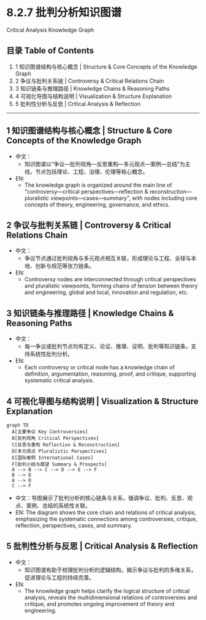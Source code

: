 # 8.2.7 批判分析知识图谱
Critical Analysis Knowledge Graph

## 目录 Table of Contents
1. 1 知识图谱结构与核心概念 | Structure & Core Concepts of the Knowledge Graph
2. 2 争议与批判关系链 | Controversy & Critical Relations Chain
3. 3 知识链条与推理路径 | Knowledge Chains & Reasoning Paths
4. 4 可视化导图与结构说明 | Visualization & Structure Explanation
5. 5 批判性分析与反思 | Critical Analysis & Reflection

---

## 1 知识图谱结构与核心概念 | Structure & Core Concepts of the Knowledge Graph
- 中文：
  - 知识图谱以“争议—批判视角—反思重构—多元观点—案例—总结”为主线，节点包括理论、工程、治理、伦理等核心概念。
- EN:
  - The knowledge graph is organized around the main line of "controversy—critical perspectives—reflection & reconstruction—pluralistic viewpoints—cases—summary", with nodes including core concepts of theory, engineering, governance, and ethics.

## 2 争议与批判关系链 | Controversy & Critical Relations Chain
- 中文：
  - 争议节点通过批判视角与多元观点相互关联，形成理论与工程、全球与本地、创新与规范等张力链条。
- EN:
  - Controversy nodes are interconnected through critical perspectives and pluralistic viewpoints, forming chains of tension between theory and engineering, global and local, innovation and regulation, etc.

## 3 知识链条与推理路径 | Knowledge Chains & Reasoning Paths
- 中文：
  - 每一争议或批判节点均有定义、论证、推理、证明、批判等知识链条，支持系统性批判分析。
- EN:
  - Each controversy or critical node has a knowledge chain of definition, argumentation, reasoning, proof, and critique, supporting systematic critical analysis.

## 4 可视化导图与结构说明 | Visualization & Structure Explanation
```mermaid
graph TD
  A[主要争议 Key Controversies]
  B[批判视角 Critical Perspectives]
  C[反思与重构 Reflection & Reconstruction]
  D[多元观点 Pluralistic Perspectives]
  E[国际案例 International Cases]
  F[批判小结与展望 Summary & Prospects]
  A --> B --> C --> D --> E --> F
  B --> D
  A --> D
  C --> F
```
- 中文：导图展示了批判分析的核心链条与关系，强调争议、批判、反思、观点、案例、总结的系统性关联。
- EN: The diagram shows the core chain and relations of critical analysis, emphasizing the systematic connections among controversies, critique, reflection, perspectives, cases, and summary.

## 5 批判性分析与反思 | Critical Analysis & Reflection
- 中文：
  - 知识图谱有助于梳理批判分析的逻辑结构，揭示争议与批判的多维关系，促进理论与工程的持续完善。
- EN:
  - The knowledge graph helps clarify the logical structure of critical analysis, reveals the multidimensional relations of controversies and critique, and promotes ongoing improvement of theory and engineering.
